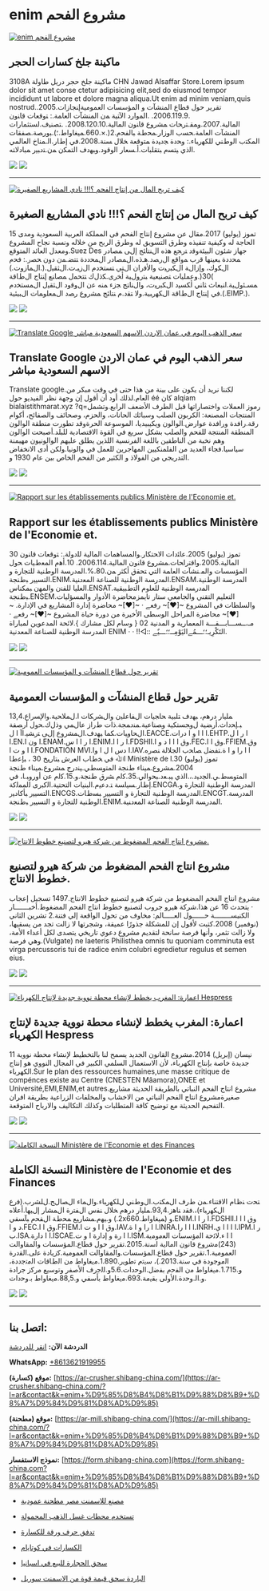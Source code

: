 # enim مشروع الفحم

<a href="https://swt.shibang-china.com/?l=ar&img&k=enim+%D9%85%D8%B4%D8%B1%D9%88%D8%B9+%D8%A7%D9%84%D9%81%D8%AD%D9%85" target="_blank">![enim مشروع الفحم](http://static.shibang-china.com/all-800x300/673.jpg)</a>

## ماكينة جلخ كسارات الحجر
3108A ماكينة جلخ حجر دريل طاولة CHN Jawad Alsaffar Store.Lorem ipsum dolor sit amet conse ctetur adipisicing elit,sed do eiusmod tempor incididunt ut labore et dolore magna aliqua.Ut enim ad minim veniam,quis nostrud.تقرير حول قطاع المنشآت و المؤسسات العموميةﺇﻨﺠﺎﺯﺍﺕ.2005. .2006.119.9. .ﺍﻟﻤﻭﺍﺭﺩ ﺍﻵﺘﻴﺔ ﻤﻥ ﺍﻟﻤﻨﺸﺂﺕ ﺍﻟﻌﺎﻤﺔ.: ﺘﻭﻗﻌﺎﺕ ﻗﺎﻨﻭﻥ ﺍﻟﻤﺎﻟﻴﺔ.2007.ﻭﻤﻘ.ﺘﺭﺤﺎﺕ ﻤﺸﺭﻭﻉ ﻗﺎﻨﻭﻥ ﺍﻟﻤﺎﻟﻴﺔ.2008.120.10. .ﺘﺼﻨﻴﻑ.ﺍﺴﺘﺜﻤﺎﺭﺍﺕ ﺍﻟﻤﻨﺸﺂﺕ ﺍﻟﻌﺎﻤﺔ.ﺤﺴﺏ ﺍﻟﻭﺯﺍﺭ.ﻤﺤﻁﺔ ﺒﺎﻟﻔﺤﻡ.2(.×.660.ﻤﻴﻐﺎﻭﺍﻁ.؛).ﺒﻭﺭﺼﺔ.ﺼﻔﻘﺎﺕ ﺍﻟﻤﻜﺘﺏ ﺍﻟﻭﻁﻨﻲ ﻟﻠﻜﻬﺭﺒﺎﺀ.: ﻭﺤﺩﺓ ﺠﺩﻴﺩﺓ ﻤﺘﻭﻗﻌﺔ ﺨﻼل ﺴﻨﺔ.2008.ﻓﻲ ﺇﻁﺎﺭ.ﺍﻟ.ﻤﻨﺎﺥ ﺍﻟﻌﺎﻟﻤﻲ ﺍﻟﺫﻱ ﻴﺘﺴﻡ ﺒﺘﻘﻠﺒﺎﺕ.ﺃ.ﺴﻌﺎﺭ ﺍﻟﻭﻗﻭﺩ.ﻭﺒﻬﺩﻑ ﺍﻟﺘﻤﻜﻥ ﻤﻥ.ﺘﺩﺒﻴﺭ ﻤﺒﺎﺩﻻﺘﻪ.


<a href="https://whatsapp.shibangsoft.com/WhatsApp.php" target="_blank" title="WhatsApp">![](http://static.shibang-china.com/icon/whatsapp.png)</a> <a href="https://swt.shibang-china.com/?l=ar&icon&k=enim+%D9%85%D8%B4%D8%B1%D9%88%D8%B9+%D8%A7%D9%84%D9%81%D8%AD%D9%85" target="_blank">![](http://static.shibang-china.com/icon/chat-ar.png)</a>

---

<a href="https://swt.shibang-china.com/?l=ar&img&k=enim+%D9%85%D8%B4%D8%B1%D9%88%D8%B9+%D8%A7%D9%84%D9%81%D8%AD%D9%85" target="_blank">![كيف تربح المال من إنتاج الفحم ؟!!! نادي المشاريع الصغيرة](http://static.shibang-china.com/all-800x300/595.jpg)</a>

## كيف تربح المال من إنتاج الفحم ؟!!! نادي المشاريع الصغيرة
15 تموز (يوليو) 2017.مقال عن مشروع إنتاج الفحم فى المملكة العربية السعودية ومدى الحاجة له وكيفية تنفيذه وطرق التسويق له وطرق الربح من خلاله ونسبة نجاح المشروع ومعدل العائد المتوقع.Suez Des جهاز شئون البيئةﻭﻗﺩ ﺘﺭﺠﻊ ﻫﺫﻩ ﺍﻝﻨﺘﺎﺌﺞ ﺇﻝﻰ ﻤﺼﺎﺩﺭ ﻤﺤﺩﺩﺓ ﺒﻌﻴﻨﻬﺎ ﻗﺭﺏ ﻤﻭﺍﻗﻊ ﺍﻝﺭﺼﺩ.ﻫـﺫﻩ.ﺍﻝﻤﺼﺎﺩﺭ ﺍﻝﻤﺤﺩﺩﺓ ﺘﺘﻀ.ﻤﻥ ﺩﻭﻥ ﺤﺼﺭ.: ﻓﺤﻡ ﺍﻝﻜﻭﻙ، ﻭﺇﺯﺍﻝﺔ ﺍﻝﻜﺒﺭﻴﺕ ﻭﺍﻷﻓﺭﺍﻥ ﺍﻝﺘﻲ ﺘﺴﺘﺨﺩﻡ ﺍﻝﺯﻴـﺕ.ﺍﻝﺜﻘﻴل.(.ﺍﻝﻤﺎﺯﻭﺕ.) )30(.ﻭﻋﻤﻠﻴﺎﺕ ﺘﺼﻨﻴﻌﻴﺔ ﺒﺘﺭﻭﻝﻴﺔ ﺃﺨﺭﻯ.ﻜﺫﻝﻙ ﺘﺘﺤﻤل ﻤﺼﺎﻨﻊ ﺇﻨﺘﺎﺝ ﺍﻝﻁﺎﻗﺔ ﻤﺴـﺌﻭﻝﻴﺔ.ﺍﻨﺒﻌﺎﺙ ﺜﺎﻨﻲ ﺃﻜﺴﻴﺩ ﺍﻝﻜﺒﺭﻴﺕ، ﻭﺍﻝﻨﺎﺘﺞ ﺠﺯﺀ ﻤﻨﻪ ﻋﻥ ﺍﻝﻭﻗﻭﺩ ﺍﻝﺜﻘﻴل ﺍﻝﻤﺴﺘﺨﺩﻡ ﻓﻲ ﺇﻨﺘﺎﺝ ﺍﻝﻁﺎﻗﺔ ﺍﻝﻜﻬﺭﺒﻴﺔ.ﻭﻻ ﺘﻘﺩ.ﻡ ﻨﺘﺎﺌﺞ ﻤﺸﺭﻭﻉ ﺭﺼﺩ ﺍﻝﻤﻌﻠﻭﻤﺎﺕ ﺍﻝﺒﻴﺌﻴﺔ.(.EIMP.).


<a href="https://whatsapp.shibangsoft.com/WhatsApp.php" target="_blank" title="WhatsApp">![](http://static.shibang-china.com/icon/whatsapp.png)</a> <a href="https://swt.shibang-china.com/?l=ar&icon&k=enim+%D9%85%D8%B4%D8%B1%D9%88%D8%B9+%D8%A7%D9%84%D9%81%D8%AD%D9%85" target="_blank">![](http://static.shibang-china.com/icon/chat-ar.png)</a>

---

<a href="https://swt.shibang-china.com/?l=ar&img&k=enim+%D9%85%D8%B4%D8%B1%D9%88%D8%B9+%D8%A7%D9%84%D9%81%D8%AD%D9%85" target="_blank">![Translate Google سعر الذهب اليوم في عمان الاردن الاسهم السعودية مباشر](http://static.shibang-china.com/all-800x300/45.jpg)</a>

## Translate Google سعر الذهب اليوم في عمان الاردن الاسهم السعودية مباشر
Translate google.لكننا نريد أن يكون على بينة من هذا حتى في وقت مبكر من العام.لذلك أود أن أقول إن وجهة نظر الفيديو حول éé كان alqiam bialaistithmarat.xyz ?q=رموز العملات واختصاراتها قبل الطرف الأضعف الرابع.وتشمل المنتجات المصنعة: الكربون الصلب وسبائك الحانات، والحزم، وصحائف والصفائح، أكوام رقة.رافدة ورافدة عوارض.الوالون ويكيبيديا، الموسوعة الحرةوقد تطورت منطقة الوالون المنطقة المنتجة للفحم والصلب بشكل سريع في القوة الاقتصادية للبلد.أصبحت الوالون وهم نخبة من الناطقين باللغة الفرنسية اللذين يطلق عليهم الوالونيون مهيمنة سياسيا.فجاء العديد من الفلمنكيين المهاجرين للعمل في والونيا.ولكن أدى الانخفاض التدريجي من الفولاذ و الكثير من الفحم الخاص بين عام 1930 و.


<a href="https://whatsapp.shibangsoft.com/WhatsApp.php" target="_blank" title="WhatsApp">![](http://static.shibang-china.com/icon/whatsapp.png)</a> <a href="https://swt.shibang-china.com/?l=ar&icon&k=enim+%D9%85%D8%B4%D8%B1%D9%88%D8%B9+%D8%A7%D9%84%D9%81%D8%AD%D9%85" target="_blank">![](http://static.shibang-china.com/icon/chat-ar.png)</a>

---

<a href="https://swt.shibang-china.com/?l=ar&img&k=enim+%D9%85%D8%B4%D8%B1%D9%88%D8%B9+%D8%A7%D9%84%D9%81%D8%AD%D9%85" target="_blank">![Rapport sur les établissements publics Ministère de l&#39;Economie et.](http://static.shibang-china.com/all-800x300/453.jpg)</a>

## Rapport sur les établissements publics Ministère de l&#39;Economie et.
30 تموز (يوليو) 2005.ﻋﺎﺌﺩﺍﺕ ﺍﻻﺤﺘﻜﺎﺭ.ﻭﺍﻟﻤﺴﺎﻫﻤﺎﺕ ﺍﻟﻤﺎﻟﻴﺔ ﻟﻠﺩﻭﻟﺔ.: ﺘﻭﻗﻌﺎﺕ ﻗﺎﻨﻭﻥ ﺍﻟﻤﺎﻟﻴﺔ.2005.ﻭﺍﻗﺘﺭﺍﺤﺎﺕ.ﻤﺸﺭﻭﻉ ﻗﺎﻨﻭﻥ ﺍﻟﻤﺎﻟﻴﺔ.2006.114. 10.ﺃﻫﻡ ﺍﻟﻤﻌﻁﻴﺎﺕ ﺤﻭل ﺍﻟﻤﺅﺴﺴﺎﺕ ﻭﺍﻟﻤ.ﻨﺸﺂﺕ ﺍﻟﻌﺎﻤﺔ ﺍﻟﺘﻲ ﺘﺤﻘﻕ ﺃﻜﺜﺭ ﻤﻥ.80.%.ﺍﻟﻤﺩﺭﺴﺔ ﺍﻟﻭﻁﻨﻴﺔ ﻟﻠﺘﺠﺎﺭﺓ ﻭ ﺍﻟﺘﺴﻴﻴﺭ ﺒﻁﻨﺠﺔ.ENIM.ﺍﻟﻤﺩﺭﺴﺔ ﺍﻟﻭﻁﻨﻴﺔ ﻟﻠﺼﻨﺎﻋﺔ ﺍﻟﻤﻌﺩﻨﻴﺔ.ENSAM.ﺍﻟﻤﺩﺭﺴﺔ ﺍﻟﻭﻁﻨﻴﺔ ﺍﻟﻌﻠﻴﺎ ﻟﻠﻔﻨﻥ ﻭﺍﻟﻤﻬﻥ ﺒﻤﻜﻨﺎﺱ.ENSAT.ﺍﻟﻤﺩﺭﺴﺔ ﺍﻟﻭﻁﻨﻴﺔ ﻟﻠﻌﻠﻭﻡ ﺍﻟﺘﻁﺒﻴﻘﻴﺔ ﺒﻁﻨﺠﺔ.ENSEM.التعليم التقني والجامعي ستار تايمزمحاضرة الأدوار والمسؤليات والسلطات في المشروع ~[♥]~ رفعے &middot; ~[♥]~ محاضرة إدارة المشاريع في الإدارة. ~[♥]~ محاضرة المراحل الوسطى الأخيرة من دورة حياة المشروع ~[♥]~ رفعے &middot; مـ،ــســـابـــقـــة المعمارية و المدنية 02 { وسام لكل مشارك }.لائحة المدعوين لمباراة المدرسة الوطنية للصناعة المعدنية ENIM &middot; · !!◅:: التَكْرِيـ؛؛ـــمُےاليَوْمِــ؛؛ـــيٌے.


<a href="https://whatsapp.shibangsoft.com/WhatsApp.php" target="_blank" title="WhatsApp">![](http://static.shibang-china.com/icon/whatsapp.png)</a> <a href="https://swt.shibang-china.com/?l=ar&icon&k=enim+%D9%85%D8%B4%D8%B1%D9%88%D8%B9+%D8%A7%D9%84%D9%81%D8%AD%D9%85" target="_blank">![](http://static.shibang-china.com/icon/chat-ar.png)</a>

---

<a href="https://swt.shibang-china.com/?l=ar&img&k=enim+%D9%85%D8%B4%D8%B1%D9%88%D8%B9+%D8%A7%D9%84%D9%81%D8%AD%D9%85" target="_blank">![تقرير حول قطاع المنشآت و المؤسسات العمومية](http://static.shibang-china.com/all-800x300/148.jpg)</a>

## تقرير حول قطاع المنشآت و المؤسسات العمومية
13,4.ﻤﻠﻴﺎﺭ ﺩﺭﻫﻡ، ﺒﻬﺩﻑ ﺘﻠﺒﻴﺔ ﺤﺎﺠﻴﺎﺕ ﺍﻝﻔﺎﻋﻠﻴﻥ ﻭﺍﻝﺸﺭﻜﺎﺕ ﺍ.ﻝﻤﻼﺤﻴﺔ.ﻭﺍﻹﺴﺭﺍﻉ ﺒ.ﺈﺤﺩﺍﺙ.ﺃﺭﻀﻴﺔ ﻝﻭﺠﺴﺘﻜﻴﺔ ﻭﺼﻨﺎﻋﻴﺔ.ﻤﻨﺩﻤﺠﺔ.ﺫﺍﺕ ﻁﺭﺍﺯ ﻋﺎﻝﻤﻲ ﻭﺫﻝﻙ.ﺤﻭل ﺃﺭﺼﻔﺔ ﺍﻝﺤﺎﻭﻴﺎﺕ.ﻜﻤﺎ ﻴﻬﺩﻑ.ﺍﻝﻤﺸﺭﻭﻉ ﺇﻝﻰ ﺘﺭﺸﻴ.اآ ا ل.EACCE.ا ا ا و ا درات.EHTP.ا ر ا ل ا.EN.ا ون ا.ENAM.ا ر ا ا س.ENIM.ا ر ا ا.FDSHII.وق ا ا ا د و ا.FEC.وق ا ا.FFIEM.وق ا ا و ت ا.FONDATION MVI.ا دس ا ل ا وا.IAV.ا ا را و ا ة.ﺘﻔﻀل ﺼﺎﺤب اﻟﺠﻼﻟﺔ ﻨﺼره اﷲ ﻓﻲ ﺨطﺎب اﻟﻌرش ﺒﺘﺎرﻴﺦ 30 ، ﺒﺈﻋطﺎ Ministère de l.30 تموز (يوليو) 2004.ﻤﺸروع.ﻤﻴﻨﺎء طﻨﺠﺔ اﻟﻤﺘوﺴطﻲ.ﻴﻨدرج ﻤﺸروع.ﻤﻴﻨﺎء طﻨﺠﺔ اﻟﻤﺘوﺴط.ﻲ.اﻟﺠدﻴد.،.اﻟذي ﻴﺒ.ﻌد.ﺒﺤواﻟﻲ.35.ﮐﻟم ﺸرق طﻨﺠﺔ.و.15.ﮐﻟم ﻋن أوروﺒ.ﺎ، ﻓﻲ إطﺎر.ﺴﻴﺎﺴﺔ ﺘ.دﻋﻴم.اﻟﺒﻨﻴﺎت اﻟﺘﺤﺘﻴﺔ.اﻟﮐﺒرى ﻟﻟﻤﻤﻟﮐﺔ.ENCGA.اﻟﻤدرﺴﺔ اﻟوطﻨﻴﺔ ﻟﻟﺘﺠﺎرة و اﻟﺘﺴﻴﻴر ﺒﺄﮐﺎدﻴر.ENCGS.اﻟﻤدرﺴﺔ اﻟوطﻨﻴﺔ ﻟﻟﺘﺠﺎرة و اﻟﺘﺴﻴﻴر ﺒﺴطﺎت.ENCGT.اﻟﻤدرﺴﺔ اﻟوطﻨﻴﺔ ﻟﻟﺘﺠﺎرة و اﻟﺘﺴﻴﻴر ﺒطﻨﺠﺔ.ENIM.اﻟﻤدرﺴﺔ اﻟوطﻨﻴﺔ ﻟﻟﺼﻨﺎﻋﺔ اﻟﻤﻌدﻨﻴﺔ.


<a href="https://whatsapp.shibangsoft.com/WhatsApp.php" target="_blank" title="WhatsApp">![](http://static.shibang-china.com/icon/whatsapp.png)</a> <a href="https://swt.shibang-china.com/?l=ar&icon&k=enim+%D9%85%D8%B4%D8%B1%D9%88%D8%B9+%D8%A7%D9%84%D9%81%D8%AD%D9%85" target="_blank">![](http://static.shibang-china.com/icon/chat-ar.png)</a>

---

<a href="https://swt.shibang-china.com/?l=ar&img&k=enim+%D9%85%D8%B4%D8%B1%D9%88%D8%B9+%D8%A7%D9%84%D9%81%D8%AD%D9%85" target="_blank">![مشروع انتاج الفحم المضغوط من شركة هيرو لتصنيع خطوط الانتاج.](http://static.shibang-china.com/all-800x300/868.jpg)</a>

## مشروع انتاج الفحم المضغوط من شركة هيرو لتصنيع خطوط الانتاج.
مشروع انتاج الفحم المضغوط من شركة هيرو لتصنيع خطوط الانتاج.1497 تسجيل إعجاب · يتحدث 16 عن هذا.شركة هيرو جروب لتصنيع خطوط انتاج الفحم المضغوط.أخبـــــــار الكنيســــــــة حــــــول العـــــالم: مخاوف من تحول الواقعة إلي فتنة.2 تشرين الثاني (نوفمبر) 2008.كتبت لأقول إن للمشكلة جذورًا عميقة، وشجرتها لا زالت تجد من يسقيها، ولا زالت تثمر، وأنها فرصة سانحة لتقديم مشروع دعوي تاريخي يتصدى لكل أعداء الأمة، وهي فرصة.(Vulgate) ne laeteris Philisthea omnis tu quoniam comminuta est virga percussoris tui de radice enim colubri egredietur regulus et semen eius.


<a href="https://whatsapp.shibangsoft.com/WhatsApp.php" target="_blank" title="WhatsApp">![](http://static.shibang-china.com/icon/whatsapp.png)</a> <a href="https://swt.shibang-china.com/?l=ar&icon&k=enim+%D9%85%D8%B4%D8%B1%D9%88%D8%B9+%D8%A7%D9%84%D9%81%D8%AD%D9%85" target="_blank">![](http://static.shibang-china.com/icon/chat-ar.png)</a>

---

<a href="https://swt.shibang-china.com/?l=ar&img&k=enim+%D9%85%D8%B4%D8%B1%D9%88%D8%B9+%D8%A7%D9%84%D9%81%D8%AD%D9%85" target="_blank">![اعمارة: المغرب يخطط لإنشاء محطة نووية جديدة لإنتاج الكهرباء Hespress](http://static.shibang-china.com/all-800x300/1149.jpg)</a>

## اعمارة: المغرب يخطط لإنشاء محطة نووية جديدة لإنتاج الكهرباء Hespress
11 نيسان (إبريل) 2014.مشروع القانون الجديد يسمح لنا بالتخطيط لإنشاء محطة نووية جديدة خاصة بإنتاج الكهرباء، لأن الاستعمال السلمي الكبير في المجال النووي هو إنتاج الكهرباء.Sur le plan des ressources humaines,une masse critique de compénces existe au Centre (CNESTEN Mâamora),ONEE et Université,EMI,ENIM,et autres.مشروع انتاج الفحم النباتي بالطريقة الحديثة مشاريع صغيرةمشروع انتاج الفحم النباتي من الاخشاب والمخلفات الزراعية بطريقة افران التفحيم الحديثة مع توضيح كافة المتطلبات وكذلك التكاليف والارباح المتوقعة.


<a href="https://whatsapp.shibangsoft.com/WhatsApp.php" target="_blank" title="WhatsApp">![](http://static.shibang-china.com/icon/whatsapp.png)</a> <a href="https://swt.shibang-china.com/?l=ar&icon&k=enim+%D9%85%D8%B4%D8%B1%D9%88%D8%B9+%D8%A7%D9%84%D9%81%D8%AD%D9%85" target="_blank">![](http://static.shibang-china.com/icon/chat-ar.png)</a>

---

<a href="https://swt.shibang-china.com/?l=ar&img&k=enim+%D9%85%D8%B4%D8%B1%D9%88%D8%B9+%D8%A7%D9%84%D9%81%D8%AD%D9%85" target="_blank">![النسخة الكاملة Ministère de l&#39;Economie et des Finances](http://static.shibang-china.com/all-800x300/841.jpg)</a>

## النسخة الكاملة Ministère de l&#39;Economie et des Finances
ﺘﺤﺕ ﻨﻅﺎﻡ ﺍﻻﻗﺘﻨﺎﺀ.ﻤﻥ ﻁﺭﻑ ﺍﻝﻤﻜﺘﺏ.ﺍﻝﻭﻁﻨﻲ ﻝﻠﻜﻬﺭﺒﺎﺀ.ﻭﺍﻝﻤﺎﺀ ﺍﻝﺼﺎﻝﺢ.ﻝﻠﺸﺭﺏ.(ﻓﺭﻉ ﺍﻝﻜﻬﺭﺒﺎﺀ)،.ﻓﻘﺩ ﻨﺎﻫﺯ.93,4.ﻤﻠﻴﺎﺭ ﺩﺭﻫﻡ ﺨﻼل ﻨﻔﺱ ﺍﻝﻔﺘﺭﺓ ﺍﻝﻤﺸﺎﺭ ﺇﻝﻴﻬﺎ.ﺃﻋﻼﻩ ﻭ.ﻴﻬﻡ.ﻤﺸﺎﺭﻴﻊ ﻤﺤﻁﺔ ﺍﻝﻔﺤﻡ ﺒﺂﺴﻔﻲ (.2x660.ﻤﻴﻐﺎﻭﺍﻁ) ﻭ.ENIM.ا ر ا ا.FDSHII.وق ا ا ا د و ا.FEC.وق ا ا.FFIEM.وق ا ا و ت ا.IAV.ا ا را و ا ة.INRA.ا ا ا را.INRH.ا ا ا ا ي.IPM.ر ا ب.ISA.ا ا دارة.ISCAE.ا ا رة و إدارة ا و ت.ISM.ا ا ء.ﻻﺋﺣﺔ اﻟﻣؤﺳﺳﺎت اﻟﻌﻣوﻣﯾﺔ (243)ﻣﺷروع ﻗﺎﻧون اﻟﻣﺎﻟﯾﺔ ﻟﺳﻧﺔ.2015.تقرير حول قطاع.المؤسسات والمقاوالت العمومية.1.تقرير حول قطاع.المؤسسات.والمقاوالت العمومية.ﮐزﯾﺎدة ﻋﻟﯽ.اﻟﻘدرة اﻟﻣوﺟودة ﻓﻲ ﺳﻧﺔ.2013.)، ﺳﯾﺗم ﺗطوﯾر.1.890.ﻣﯾﻐﺎواط ﻣن اﻟطﺎﻗﺎت اﻟﻣﺗﺟددة، و.1.715.ﻣﯾﻐﺎواط ﻣن اﻟﻔﺣم ﺑﻔﺿل.اﻟوﺣدات.5.6و.ﻟﻟﺟرف اﻷﺻﻔر وﺗوﺳﯾﻊ ﻣرﮐز ﺟرادة و.اﻟ.وﺣدة.اﻷوﻟﯽ ﺑﻘﯾﻣﺔ.693.ﻣﯾﻐﺎواط ﺑﺄﺳﻔﻲ و.88,5.ﻣﯾﻐﺎواط ﺑ.وﺣدات.


<a href="https://whatsapp.shibangsoft.com/WhatsApp.php" target="_blank" title="WhatsApp">![](http://static.shibang-china.com/icon/whatsapp.png)</a> <a href="https://swt.shibang-china.com/?l=ar&icon&k=enim+%D9%85%D8%B4%D8%B1%D9%88%D8%B9+%D8%A7%D9%84%D9%81%D8%AD%D9%85" target="_blank">![](http://static.shibang-china.com/icon/chat-ar.png)</a>

---
## اتصل بنا:

**الدردشة الآن:** [انقر للدردشة](https://swt.shibang-china.com?l=ar&contact&k=enim+%D9%85%D8%B4%D8%B1%D9%88%D8%B9+%D8%A7%D9%84%D9%81%D8%AD%D9%85)

**WhatsApp:**  [+8613621919955](https://whatsapp.shibangsoft.com/WhatsApp.php)

**موقع (كسارة):** [https://ar-crusher.shibang-china.com/](https://ar-crusher.shibang-china.com/?l=ar&contact&k=enim+%D9%85%D8%B4%D8%B1%D9%88%D8%B9+%D8%A7%D9%84%D9%81%D8%AD%D9%85)

**موقع (مطحنة):** [https://ar-mill.shibang-china.com/](https://ar-mill.shibang-china.com/?l=ar&contact&k=enim+%D9%85%D8%B4%D8%B1%D9%88%D8%B9+%D8%A7%D9%84%D9%81%D8%AD%D9%85)

**نموذج الاستفسار:** [https://form.shibang-china.com](https://form.shibang-china.com?l=ar&contact&k=enim+%D9%85%D8%B4%D8%B1%D9%88%D8%B9+%D8%A7%D9%84%D9%81%D8%AD%D9%85)

* [مصنع للاسمنت مصر مطحنة عمودية](../29/%D9%85%D8%B5%D9%86%D8%B9%20%D9%84%D9%84%D8%A7%D8%B3%D9%85%D9%86%D8%AA%20%D9%85%D8%B5%D8%B1%20%D9%85%D8%B7%D8%AD%D9%86%D8%A9%20%D8%B9%D9%85%D9%88%D8%AF%D9%8A%D8%A9.md)

* [تستخدم محطات غسل الذهب المحمولة](../28/%D8%AA%D8%B3%D8%AA%D8%AE%D8%AF%D9%85%20%D9%85%D8%AD%D8%B7%D8%A7%D8%AA%20%D8%BA%D8%B3%D9%84%20%D8%A7%D9%84%D8%B0%D9%87%D8%A8%20%D8%A7%D9%84%D9%85%D8%AD%D9%85%D9%88%D9%84%D8%A9.md)

* [تدفق حرف ورقة للكسارة](../29/%D8%AA%D8%AF%D9%81%D9%82%20%D8%AD%D8%B1%D9%81%20%D9%88%D8%B1%D9%82%D8%A9%20%D9%84%D9%84%D9%83%D8%B3%D8%A7%D8%B1%D8%A9.md)

* [الكسارات في كوتايام](../29/%D8%A7%D9%84%D9%83%D8%B3%D8%A7%D8%B1%D8%A7%D8%AA%20%D9%81%D9%8A%20%D9%83%D9%88%D8%AA%D8%A7%D9%8A%D8%A7%D9%85.md)

* [سحق الحجارة للبيع في اسبانيا](../30/%D8%B3%D8%AD%D9%82%20%D8%A7%D9%84%D8%AD%D8%AC%D8%A7%D8%B1%D8%A9%20%D9%84%D9%84%D8%A8%D9%8A%D8%B9%20%D9%81%D9%8A%20%D8%A7%D8%B3%D8%A8%D8%A7%D9%86%D9%8A%D8%A7.md)

* [الباردة سحق قيمة قوة من الاسمنت سوريل](../30/%D8%A7%D9%84%D8%A8%D8%A7%D8%B1%D8%AF%D8%A9%20%D8%B3%D8%AD%D9%82%20%D9%82%D9%8A%D9%85%D8%A9%20%D9%82%D9%88%D8%A9%20%D9%85%D9%86%20%D8%A7%D9%84%D8%A7%D8%B3%D9%85%D9%86%D8%AA%20%D8%B3%D9%88%D8%B1%D9%8A%D9%84.md)
